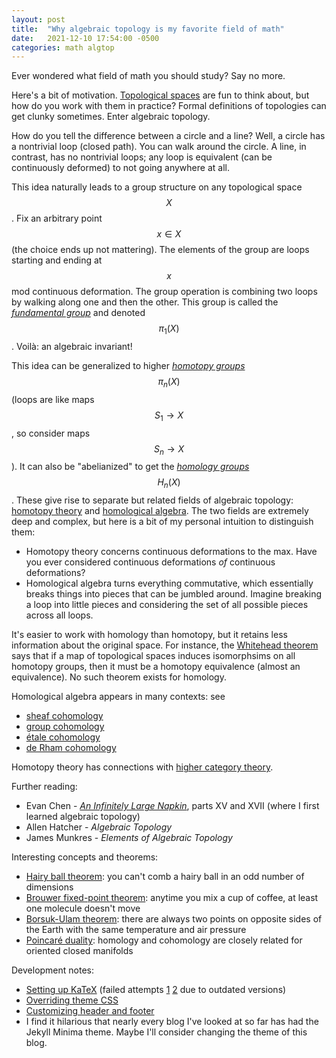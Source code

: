 ```yaml
---
layout: post
title:  "Why algebraic topology is my favorite field of math"
date:   2021-12-10 17:54:00 -0500
categories: math algtop
---
```


Ever wondered what field of math you should study? Say no more.

Here's a bit of motivation. [Topological spaces](https://en.wikipedia.org/wiki/Topology) are fun to think about, but how do you work with them in practice? Formal definitions of topologies can get clunky sometimes. Enter algebraic topology.

How do you tell the difference between a circle and a line? Well, a circle has a nontrivial loop (closed path). You can walk around the circle. A line, in contrast, has no nontrivial loops; any loop is equivalent (can be continuously deformed) to not going anywhere at all.

This idea naturally leads to a group structure on any topological space $$X$$. Fix an arbitrary point $$x \in X$$ (the choice ends up not mattering). The elements of the group are loops starting and ending at $$x$$ mod continuous deformation. The group operation is combining two loops by walking along one and then the other. This group is called the [*fundamental group*](https://en.wikipedia.org/wiki/Fundamental_group) and denoted $$\pi_1(X)$$. Voilà: an algebraic invariant!

This idea can be generalized to higher [*homotopy groups*](https://en.wikipedia.org/wiki/Homotopy_group) $$\pi_n(X)$$ (loops are like maps $$S_1 \to X$$, so consider maps $$S_n \to X$$). It can also be "abelianized" to get the [*homology groups*](https://en.wikipedia.org/wiki/Homology_(mathematics)) $$H_n(X)$$. These give rise to separate but related fields of algebraic topology: [homotopy theory](https://en.wikipedia.org/wiki/Homotopy_theory) and [homological algebra](https://en.wikipedia.org/wiki/Homological_algebra). The two fields are extremely deep and complex, but here is a bit of my personal intuition to distinguish them:
* Homotopy theory concerns continuous deformations to the max. Have you ever considered continuous deformations *of* continuous deformations?
* Homological algebra turns everything commutative, which essentially breaks things into pieces that can be jumbled around. Imagine breaking a loop into little pieces and considering the set of all possible pieces across all loops.

It's easier to work with homology than homotopy, but it retains less information about the original space. For instance, the [Whitehead theorem](https://en.wikipedia.org/wiki/Whitehead_theorem) says that if a map of topological spaces induces isomorphsims on all homotopy groups, then it must be a homotopy equivalence (almost an equivalence). No such theorem exists for homology.

Homological algebra appears in many contexts: see
* [sheaf cohomology](https://en.wikipedia.org/wiki/Sheaf_cohomology)
* [group cohomology](https://en.wikipedia.org/wiki/Group_cohomology)
* [étale cohomology](https://en.wikipedia.org/wiki/%C3%89tale_cohomology)
* [de Rham cohomology](https://en.wikipedia.org/wiki/De_Rham_cohomology)

Homotopy theory has connections with [higher category theory](https://en.wikipedia.org/wiki/Higher_category_theory).

Further reading:
* Evan Chen - [*An Infinitely Large Napkin*](https://web.evanchen.cc/napkin.html), parts XV and XVII (where I first learned algebraic topology)
* Allen Hatcher - *Algebraic Topology*
* James Munkres - *Elements of Algebraic Topology*

Interesting concepts and theorems:
* [Hairy ball theorem](https://en.wikipedia.org/wiki/Hairy_ball_theorem): you can't comb a hairy ball in an odd number of dimensions
* [Brouwer fixed-point theorem](https://en.wikipedia.org/wiki/Brouwer_fixed-point_theorem): anytime you mix a cup of coffee, at least one molecule doesn't move
* [Borsuk-Ulam theorem](https://en.wikipedia.org/wiki/Borsuk%E2%80%93Ulam_theorem): there are always two points on opposite sides of the Earth with the same temperature and air pressure
* [Poincaré duality](https://en.wikipedia.org/wiki/Poincar%C3%A9_duality): homology and cohomology are closely related for oriented closed manifolds

Development notes:
* [Setting up KaTeX](https://gendignoux.com/blog/2020/05/23/katex.html#katex-integration-in-the-browser) (failed attempts [1](https://varunagrawal.github.io/2018/03/27/latex-jekyll/) [2](https://xuc.me/blog/katex-and-jekyll/) due to outdated versions)
* [Overriding theme CSS](https://tomkadwill.com/2017/12/16/how-to-override-css-styles-in-jekyll.html)
* [Customizing header and footer](https://www.eliascarter.ca/2021/09/11/customizing-jekyll-header-and-footer.html)
* I find it hilarious that nearly every blog I've looked at so far has had the Jekyll Minima theme. Maybe I'll consider changing the theme of this blog.
